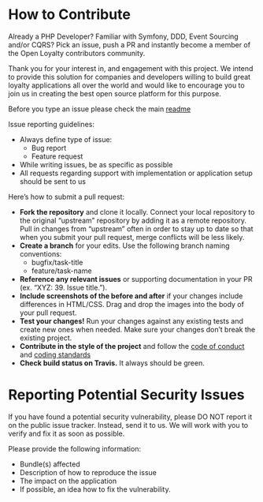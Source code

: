 # How to Contribute

Already a PHP Developer? Familiar with Symfony, DDD, Event Sourcing and/or CQRS? Pick an issue, push a PR and instantly 
become a member of the Open Loyalty contributors community.

Thank you for your interest in, and engagement with this project. We intend to provide this solution for companies and 
developers willing to build great loyalty applications all over the world and would like to encourage you to join us in 
creating the best open source platform for this purpose.

Before you type an issue please check the main 
[readme](https://github.com/DivanteLtd/divante-ltd/pimcore-scheduled-export/blob/master/readme.md)

Issue reporting guidelines:
* Always define type of issue:
    * Bug report
    * Feature request
* While writing issues, be as specific as possible
* All requests regarding support with implementation or application setup should be sent to us

Here’s how to submit a pull request:
* __Fork the repository__ and clone it locally. Connect your local repository to the original “upstream” repository by adding 
it as a remote repository. Pull in changes from “upstream” often in order to stay up to date so that when you submit your 
pull request, merge conflicts will be less likely.
* __Create a branch__ for your edits. Use the following branch naming conventions:
    * bugfix/task-title
    * feature/task-name
* __Reference any relevant issues__ or supporting documentation in your PR (ex. “XYZ: 39. Issue title.”).
* __Include screenshots of the before and after__ if your changes include differences in HTML/CSS. Drag and drop the images 
into the body of your pull request.
* __Test your changes!__ Run your changes against any existing tests and create new ones when needed. Make sure your changes 
don’t break the existing project.
* __Contribute in the style of the project__ and follow the 
[code of conduct](https://github.com/DivanteLtd/divante-ltd/pimcore-scheduled-export/blob/master/code_of_conduct.md) and 
[coding standards](https://symfony.com/doc/current/contributing/code/standards.html)
* __Check build status on Travis.__ It always should be green.

# Reporting Potential Security Issues
If you have found a potential security vulnerability, please DO NOT report it on the public issue tracker. Instead, send it 
to us. We will work with you to verify and fix it as soon as possible.

Please provide the following information:
* Bundle(s) affected
* Description of how to reproduce the issue
* The impact on the application
* If possible, an idea how to fix the vulnerability.
